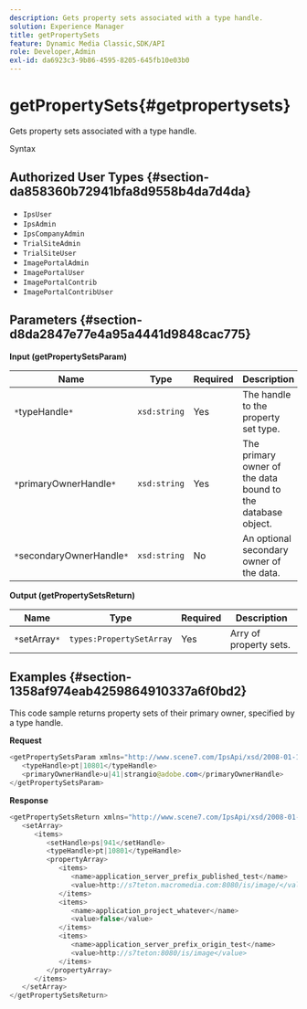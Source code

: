 ```yaml
---
description: Gets property sets associated with a type handle.
solution: Experience Manager
title: getPropertySets
feature: Dynamic Media Classic,SDK/API
role: Developer,Admin
exl-id: da6923c3-9b86-4595-8205-645fb10e03b0
---
```

# getPropertySets{#getpropertysets}

Gets property sets associated with a type handle.

 Syntax 

## Authorized User Types {#section-da858360b72941bfa8d9558b4da7d4da}

* `IpsUser` 
* `IpsAdmin` 
* `IpsCompanyAdmin` 
* `TrialSiteAdmin` 
* `TrialSiteUser` 
* `ImagePortalAdmin` 
* `ImagePortalUser` 
* `ImagePortalContrib` 
* `ImagePortalContribUser`

## Parameters {#section-d8da2847e77e4a95a4441d9848cac775}

**Input (getPropertySetsParam)** 

|  Name  | Type  | Required  | Description  |
|---|---|---|---|
|  `*`typeHandle`*`  | `xsd:string`  | Yes  | The handle to the property set type.  |
|  `*`primaryOwnerHandle`*`  | `xsd:string`  | Yes  | The primary owner of the data bound to the database object.  |
|  `*`secondaryOwnerHandle`*`  | `xsd:string`  | No  | An optional secondary owner of the data.  |

**Output (getPropertySetsReturn)** 

|  Name  | Type  | Required  | Description  |
|---|---|---|---|
|  `*`setArray`*`  | `types:PropertySetArray`  | Yes  | Arry of property sets.  |

## Examples {#section-1358af974eab4259864910337a6f0bd2}

This code sample returns property sets of their primary owner, specified by a type handle.

**Request** 

```java
<getPropertySetsParam xmlns="http://www.scene7.com/IpsApi/xsd/2008-01-15">
   <typeHandle>pt|10801</typeHandle>
   <primaryOwnerHandle>u|41|strangio@adobe.com</primaryOwnerHandle>
</getPropertySetsParam>
```

**Response** 

```java
<getPropertySetsReturn xmlns="http://www.scene7.com/IpsApi/xsd/2008-01-15">
   <setArray>
      <items>
         <setHandle>ps|941</setHandle>
         <typeHandle>pt|10801</typeHandle>
         <propertyArray>
            <items>
               <name>application_server_prefix_published_test</name>
               <value>http://s7teton.macromedia.com:8080/is/image/</value>
            </items>
            <items>
               <name>application_project_whatever</name>
               <value>false</value>
            </items>
            <items>
               <name>application_server_prefix_origin_test</name>
               <value>http://s7teton:8080/is/image</value>
            </items>
         </propertyArray>
      </items>
   </setArray>
</getPropertySetsReturn>
```
